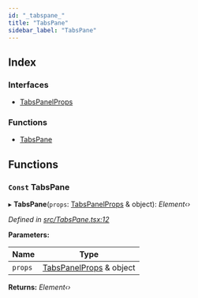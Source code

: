 ```yaml
---
id: "_tabspane_"
title: "TabsPane"
sidebar_label: "TabsPane"
---
```


## Index

### Interfaces

* [TabsPanelProps](../interfaces/_tabspane_.tabspanelprops.md)

### Functions

* [TabsPane](_tabspane_.md#const-tabspane)

## Functions

### `Const` TabsPane

▸ **TabsPane**(`props`: [TabsPanelProps](../interfaces/_tabspane_.tabspanelprops.md) & object): *Element‹›*

*Defined in [src/TabsPane.tsx:12](https://github.com/tarojsx/ui/blob/bc31158/src/TabsPane.tsx#L12)*

**Parameters:**

Name | Type |
------ | ------ |
`props` | [TabsPanelProps](../interfaces/_tabspane_.tabspanelprops.md) & object |

**Returns:** *Element‹›*

